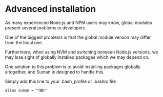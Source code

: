 # Advanced installation

As many experienced Node.js and NPM users may know, global modules present several problems to developers.

One of the biggest problems is that the global module version may differ from the local one.

Furthermore, when using NVM and switching between Node.js versions, we may lose sight of globally installed packages which we may depend on.

One solution to this problem is to avoid installing packages globally altogether, and Suman is designed to handle this.

Simply add this line to your .bash_profile or .bashrc file

``` alias suman = "TBD" ```